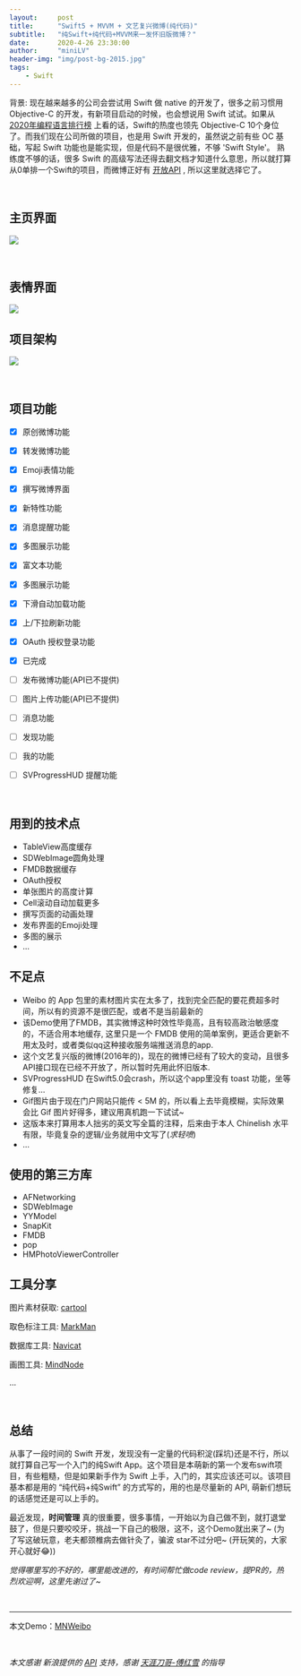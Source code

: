 ```yaml
---
layout:     post
title:      "Swift5 + MVVM + 文艺复兴微博(纯代码)"
subtitle:   "纯Swift+纯代码+MVVM来一发怀旧版微博？"
date:       2020-4-26 23:30:00
author:     "miniLV"
header-img: "img/post-bg-2015.jpg"
tags:
    - Swift
---
```





背景: 现在越来越多的公司会尝试用 Swift 做 native 的开发了，很多之前习惯用 Objective-C 的开发，有新项目启动的时候，也会想说用 Swift 试试。如果从 [2020年编程语言排行榜](https://hellogithub.com/report/tiobe/) 上看的话，Swift的热度也领先 Objective-C 10个身位了。而我们现在公司所做的项目，也是用 Swift 开发的，虽然说之前有些 OC 基础，写起 Swift 功能也是能实现，但是代码不是很优雅，不够 'Swift Style'。 熟练度不够的话，很多 Swift 的高级写法还得去翻文档才知道什么意思，所以就打算从0单排一个Swift的项目，而微博正好有 [开放API](https://open.weibo.com/) , 所以这里就选择它了。


<br>


## 主页界面

![](https://github.com/miniLV/github_images_miniLV/blob/master/juejin/171bb13d7c6e6265?raw=true)



<br>

## 表情界面
![](https://github.com/miniLV/github_images_miniLV/blob/master/juejin/171bb1441ef0b8bf?raw=true)
<br>



## 项目架构

![](https://github.com/miniLV/github_images_miniLV/blob/master/juejin/171b713959fc32de?raw=true)



<br>



## 项目功能


- [x] 原创微博功能
- [x] 转发微博功能
- [x] Emoji表情功能
- [x] 撰写微博界面
- [x] 新特性功能
- [x] 消息提醒功能
- [x] 多图展示功能
- [x] 富文本功能
- [x] 多图展示功能
- [x] 下滑自动加载功能
- [x] 上/下拉刷新功能
- [x] OAuth 授权登录功能
- [x] 已完成
- [ ] 发布微博功能(API已不提供)
- [ ] 图片上传功能(API已不提供)
- [ ] 消息功能
- [ ] 发现功能
- [ ] 我的功能
- [ ]  SVProgressHUD 提醒功能



<br>

## 用到的技术点

- TableView高度缓存
- SDWebImage圆角处理
- FMDB数据缓存
- OAuth授权
- 单张图片的高度计算
- Cell滚动自动加载更多
- 撰写页面的动画处理
- 发布界面的Emoji处理
- 多图的展示
- ...



## 不足点

- Weibo 的 App 包里的素材图片实在太多了，找到完全匹配的要花费超多时间，所以有的资源不是很匹配，或者不是当前最新的
- 该Demo使用了FMDB，其实微博这种时效性毕竟高，且有较高政治敏感度的，不适合用本地缓存, 这里只是一个 FMDB 使用的简单案例，更适合更新不用太及时，或者类似qq这种接收服务端推送消息的app.
- 这个文艺复兴版的微博(2016年的)，现在的微博已经有了较大的变动，且很多API接口现在已经不开放了，所以暂时先用此怀旧版本.
- SVProgressHUD 在Swift5.0会crash，所以这个app里没有 toast 功能，坐等修复...
- Gif图片由于现在门户网站只能传 < 5M 的，所以看上去毕竟模糊，实际效果会比 Gif 图片好得多，建议用真机跑一下试试~
- 这版本来打算用本人拙劣的英文写全篇的注释，后来由于本人 Chinelish 水平有限，毕竟复杂的逻辑/业务就用中文写了(*求轻喷*)
- ...



## 使用的第三方库

- AFNetworking
- SDWebImage
- YYModel
- SnapKit
- FMDB
- pop
- HMPhotoViewerController



## 工具分享

图片素材获取: [cartool](https://github.com/steventroughtonsmith/cartool)

取色标注工具: [MarkMan](http://www.getmarkman.com/)

数据库工具: [Navicat](https://www.navicat.com.cn/)

画图工具: [MindNode](https://mindnode.com/)

...



<br>

## 总结

从事了一段时间的 Swift 开发，发现没有一定量的代码积淀(踩坑)还是不行，所以就打算自己写一个入门的纯Swift App。这个项目是本萌新的第一个发布swift项目，有些粗糙，但是如果新手作为 Swift 上手，入门的，其实应该还可以。该项目基本都是用的 “纯代码+纯Swift” 的方式写的，用的也是尽量新的 API, 萌新们想玩的话感觉还是可以上手的。



最近发现，**时间管理** 真的很重要，很多事情，一开始以为自己做不到，就打退堂鼓了，但是只要咬咬牙，挑战一下自己的极限，这不，这个Demo就出来了~ (为了写这破玩意，老夫都颈椎病去做针灸了，骗波 star不过分吧~ (开玩笑的，大家开心就好😂))


*觉得哪里写的不好的，哪里能改进的，有时间帮忙做code review，提PR的，热烈欢迎啊，这里先谢过了~*

<br>

---

本文Demo：[MNWeibo](https://github.com/miniLV/MNWeibo)



<br>



*本文感谢 新浪提供的 [API](https://open.weibo.com/) 支持，感谢 [天涯刀哥-傅红雪](https://github.com/liufan321) 的指导*
